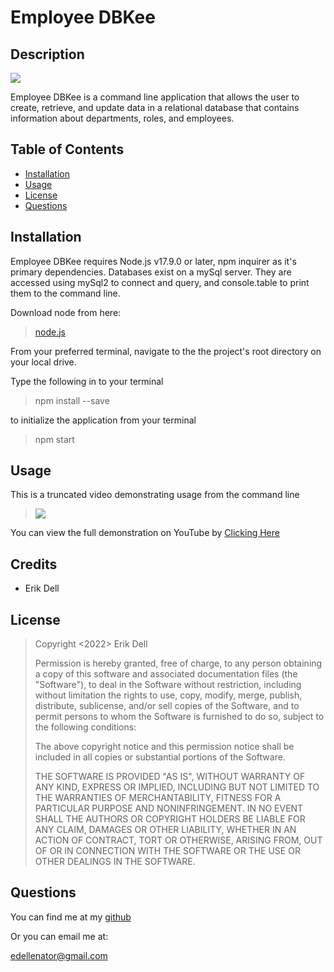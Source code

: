 # **Employee DBKee**

## **Description**

![](https://img.shields.io/static/v1?label=License&message=MIT&color=blue&style=for-the-badge)

Employee DBKee is a command line application that allows the user to create, retrieve, and update data in a relational database that contains information about departments, roles, and employees.

## Table of Contents

- [Installation](#installation)
- [Usage](#usage)
- [License](#license)
- [Questions](#questions)


## **Installation**

Employee DBKee requires Node.js v17.9.0 or later, npm inquirer as it's primary dependencies. Databases exist on a mySql server. They are accessed using mySql2 to connect and query, and console.table to print them to the command line.

Download node from here:
>[node.js](https://nodejs.org/en/download/)

From your preferred terminal, navigate to the the project's root directory on your local drive. 

Type the following in to your terminal
>npm install --save

to initialize the application from your terminal
>npm start

## **Usage**

This is a truncated video demonstrating usage from the command line

>![](./asset/images/EmployeeDBKee%20Demo%20video.gif)


You can view the full demonstration on YouTube by [Clicking Here](https://youtu.be/WoEBcyLZux4)




## Credits

- Erik Dell

## License

>Copyright <2022> Erik Dell
>
>Permission is hereby granted, free of charge, to any person obtaining a copy of this software and associated documentation files (the "Software"), to deal in the Software without restriction, including without limitation the rights to use, copy, modify, merge, publish, distribute, sublicense, and/or sell copies of the Software, and to permit persons to whom the Software is furnished to do so, subject to the following conditions:
>
>The above copyright notice and this permission notice shall be included in all copies or substantial portions of the Software.
>
>THE SOFTWARE IS PROVIDED "AS IS", WITHOUT WARRANTY OF ANY KIND, EXPRESS OR IMPLIED, INCLUDING BUT NOT LIMITED TO THE WARRANTIES OF MERCHANTABILITY, FITNESS FOR A PARTICULAR PURPOSE AND NONINFRINGEMENT. IN NO EVENT SHALL THE AUTHORS OR COPYRIGHT HOLDERS BE LIABLE FOR ANY CLAIM, DAMAGES OR OTHER LIABILITY, WHETHER IN AN ACTION OF CONTRACT, TORT OR OTHERWISE, ARISING FROM, OUT OF OR IN CONNECTION WITH THE SOFTWARE OR THE USE OR OTHER DEALINGS IN THE SOFTWARE.

## Questions

You can find me at my [github](https://github.com/edellenator)

Or you can email me at:

edellenator@gmail.com